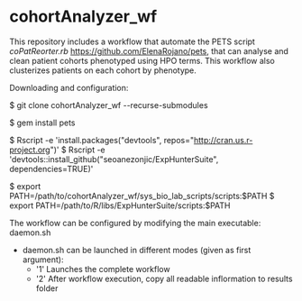 # cohortAnalyzer_wf

This repository includes a workflow that automate the PETS script *coPatReorter.rb* https://github.com/ElenaRojano/pets, that can analyse and clean patient cohorts phenotyped using HPO terms. This workflow also clusterizes patients on each cohort by phenotype.

Downloading and configuration:

$ git clone cohortAnalyzer_wf --recurse-submodules

$ gem install pets

$ Rscript -e 'install.packages("devtools", repos="http://cran.us.r-project.org")'
$ Rscript -e 'devtools::install_github("seoanezonjic/ExpHunterSuite", dependencies=TRUE)'

$ export PATH=/path/to/cohortAnalyzer_wf/sys_bio_lab_scripts/scripts:$PATH
$ export PATH=/path/to/R/libs/ExpHunterSuite/scripts:$PATH


The workflow can be configured by modifying the main executable: daemon.sh

* daemon.sh can be launched in different modes (given as first argument):
	+ '1' Launches the complete workflow
	+ '2' After workflow execution, copy all readable inflormation to results folder 
